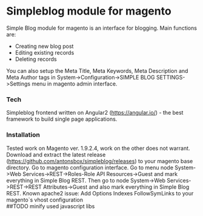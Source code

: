 # Simpleblog module for magento
 Simple Blog module for magento is an interface for blogging.
    Main functions are:
  - Creating new blog post
  - Editing existing records
  - Deleting records

 You can also setup the Meta Title, Meta Keywords, Meta Description and Meta Author tags in System->Configuration->SIMPLE BLOG SETTINGS->Settings menu in magento admin interface.
### Tech
 Simpleblog frontend written on Angular2 (https://angular.io/) - the best framework to build single page applications.
### Installation
 Tested work on Magento ver. 1.9.2.4, work on the other does not warrant.
 Download and extract the latest release (https://github.com/antonsbox/simpleblog/releases) to your magento base directory.
 Go to magento configuration interface. Go to menu node System->Web Services->REST->Roles-Role API Resources->Guest and mark everything in Simple Blog REST.
 Then go to node System->Web Services->REST->REST Attributes->Guest and also mark everything in Simple Blog REST.
 Known apache2 issue:
 Add Options Indexes FollowSymLinks to your magento`s vhost configuration  
##TODO
 minify used javascript libs
